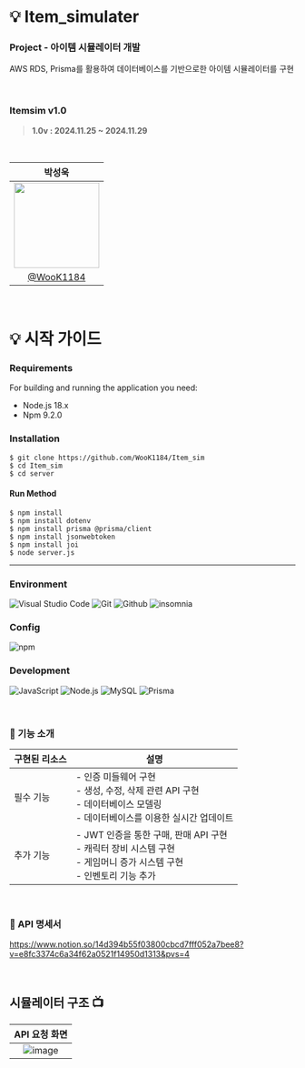 # 💡 Item_simulater

<h3>Project - 아이템 시뮬레이터 개발</h3>

AWS RDS, Prisma를 활용하여 데이터베이스를 기반으로한 아이템 시뮬레이터를 구현

<br>

### Itemsim v1.0
> **1.0v :  2024.11.25 ~ 2024.11.29**

<br>

|          박성욱         |
| :--------------------------: |
| <image width="150px" src="https://user-images.githubusercontent.com/119159558/227076242-6e802ef4-4f4e-48f0-8a8a-aa5f4ebdb8b8.png"/> |
| [@WooK1184](https://github.com/WooK1184) |

<br/>

# 💡 시작 가이드
###
<h3>Requirements</h3>
For building and running the application you need:
 
 - Node.js 18.x
 - Npm 9.2.0
 
<h3>Installation</h3>

```
$ git clone https://github.com/WooK1184/Item_sim
$ cd Item_sim
$ cd server
```
#### Run Method
```
$ npm install
$ npm install dotenv
$ npm install prisma @prisma/client
$ npm install jsonwebtoken
$ npm install joi
$ node server.js 
```
---
### Environment
![Visual Studio Code](https://img.shields.io/badge/Visual%20Studio%20Code-007ACC?style=for-the-badge&logo=Visual%20Studio%20Code&logoColor=white)
![Git](https://img.shields.io/badge/Git-F05032?style=for-the-badge&logo=Git&logoColor=white)
![Github](https://img.shields.io/badge/GitHub-181717?style=for-the-badge&logo=GitHub&logoColor=white)
![insomnia](https://img.shields.io/badge/Insomnia-4000BF?style=for-the-badge&logo=Insomnia&logoColor=white)

### Config
![npm](https://img.shields.io/badge/npm-CB3837?style=for-the-badge&logo=npm&logoColor=white)        

### Development
![JavaScript](https://img.shields.io/badge/JavaScript-F7DF1E?style=for-the-badge&logo=Javascript&logoColor=white)
![Node.js](https://img.shields.io/badge/Node.js-339933?style=for-the-badge&logo=Node.js&logoColor=white)
![MySQL](https://img.shields.io/badge/MySQL-4479A1?style=for-the-badge&logo=MySQL&logoColor=white)
![Prisma](https://img.shields.io/badge/Prisma-2D3748?style=for-the-badge&logo=Prisma&logoColor=white)



<br>

   <h3> 📌 기능 소개 </h3>
   
   구현된 리소스 | 설명 |
   -- | --
   필수 기능 | - 인증 미들웨어 구현 <br/>- 생성, 수정, 삭제 관련 API 구현 <br/>- 데이터베이스 모델링 <br/>- 데이터베이스를 이용한 실시간 업데이트 
   추가 기능 | - JWT 인증을 통한 구매, 판매 API 구현 <br/>- 캐릭터 장비 시스템 구현  <br/>- 게임머니 증가 시스템 구현 <br/>- 인벤토리 기능 추가 |
   
<br>

  <h3> 📖 API 명세서 </h3>

 https://www.notion.so/14d394b55f03800cbcd7fff052a7bee8?v=e8fc3374c6a34f62a0521f14950d1313&pvs=4
   
   <br>

   </details>


   ## 시뮬레이터 구조 📺
   
| API 요청 화면 |
| :--------------------------------------------: |
| ![image](https://github.com/user-attachments/assets/56b88d59-3068-49d4-b444-72039e47f63e) |

<br>


